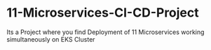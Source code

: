 # 11-Microservices-CI-CD-Project
Its a Project where you find Deployment of 11 Microservices working simultaneously on EKS Cluster 
